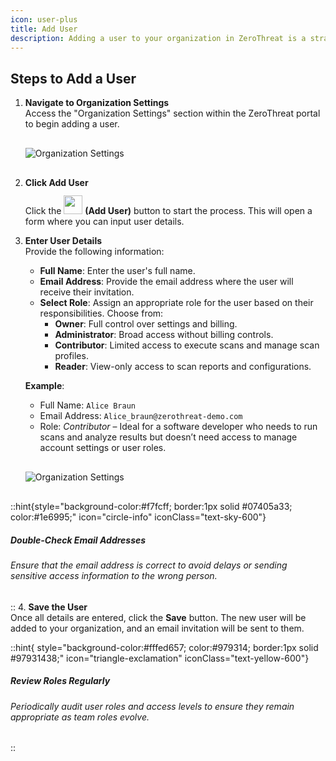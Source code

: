 ```yaml
---
icon: user-plus
title: Add User
description: Adding a user to your organization in ZeroThreat is a straightforward process.&#x20;
---
```




<!-- ## **Steps to Add a User** -->

## Steps to Add a User

1. **Navigate to Organization Settings**  
   Access the "Organization Settings" section within the ZeroThreat portal to begin adding a user.  
   <img src="/image (82).png" alt="Organization Settings" style="display:block; margin:30px auto;" >

2. **Click Add User**  
   Click the <img src="/image (84).png" alt="" width="30px" data-size="original" style="display:inline; margin-top:12px;"> **(Add User)** button to start the process. This will open a form where you can input user details.

3. **Enter User Details**  
   Provide the following information:
   * **Full Name**: Enter the user's full name.
   * **Email Address**: Provide the email address where the user will receive their invitation.
   * **Select Role**: Assign an appropriate role for the user based on their responsibilities. Choose from:
     * **Owner**: Full control over settings and billing.
     * **Administrator**: Broad access without billing controls.
     * **Contributor**: Limited access to execute scans and manage scan profiles.
     * **Reader**: View-only access to scan reports and configurations.

   **Example**:
   * Full Name: `Alice Braun`
   * Email Address: `Alice_braun@zerothreat-demo.com`
   * Role: *Contributor* – Ideal for a software developer who needs to run scans and analyze results but doesn’t need access to manage account settings or user roles.

   <img src="/image (112).png" alt="Organization Settings" style="display:block; margin:30px auto;" >

::hint{style="background-color:#f7fcff; border:1px solid #07405a33; color:#1e6995;" icon="circle-info" iconClass="text-sky-600"}
   ##### **Double-Check Email Addresses**  
   
   ###### Ensure that the email address is correct to avoid delays or sending sensitive access information to the wrong person.
::
4. **Save the User**  
   Once all details are entered, click the **Save** button. The new user will be added to your organization, and an email invitation will be sent to them.

   
::hint{ style="background-color:#fffed657; color:#979314; border:1px solid #97931438;" icon="triangle-exclamation" iconClass="text-yellow-600"}
<!-- bgStyle=" bg-yellow-50 rounded-md border-yellow-200 text-yellow-600" -->
##### **Review Roles Regularly**  
    
   ###### Periodically audit user roles and access levels to ensure they remain appropriate as team roles evolve.
::
